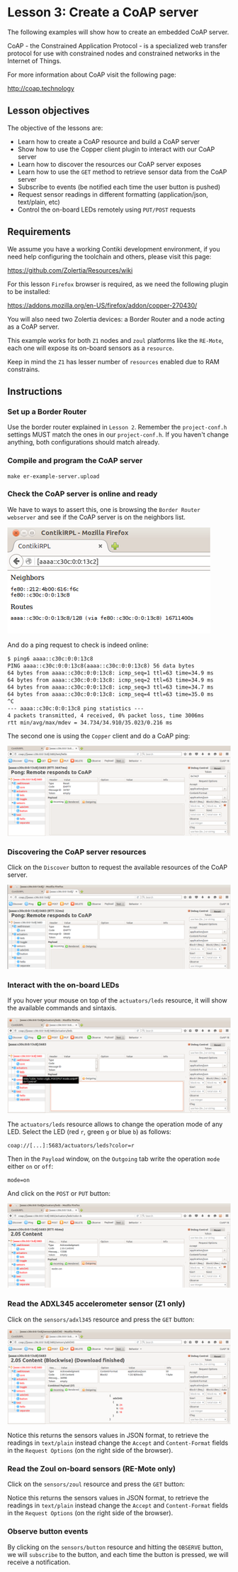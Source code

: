 # Lesson 3: Create a CoAP server

The following examples will show how to create an embedded CoAP server.

CoAP - the Constrained Application Protocol - is a specialized web transfer protocol for use with constrained nodes and constrained networks in the Internet of Things.

For more information about CoAP visit the following page:

http://coap.technology


## Lesson objectives

The objective of the lessons are:

* Learn how to create a CoAP resource and build a CoAP server
* Show how to use the Copper client plugin to interact with our CoAP server
* Learn how to discover the resources our CoAP server exposes
* Learn how to use the `GET` method to retrieve sensor data from the CoAP server
* Subscribe to events (be notified each time the user button is pushed)
* Request sensor readings in different formatting (application/json, text/plain, etc)
* Control the on-board LEDs remotely using `PUT/POST` requests


## Requirements

We assume you have a working Contiki development environment, if you need help configuring the toolchain and others, please visit this page:

https://github.com/Zolertia/Resources/wiki

For this lesson `Firefox` browser is required, as we need the following plugin to be installed:

https://addons.mozilla.org/en-US/firefox/addon/copper-270430/

You will also need two Zolertia devices: a Border Router and a node acting as a CoAP server.

This example works for both `Z1` nodes and `zoul` platforms like the `RE-Mote`, each one will expose its on-board sensors as a `resource`.

Keep in mind the `Z1` has lesser number of `resources` enabled due to RAM constrains.


## Instructions

### Set up a Border Router

Use the border router explained in `Lesson 2`.  Remember the `project-conf.h` settings MUST match the ones in our `project-conf.h`.  If you haven't change anything, both configurations should match already.

### Compile and program the CoAP server

````
make er-example-server.upload
````

### Check the CoAP server is online and ready

We have to ways to assert this, one is browsing the `Border Router webserver` and see if the CoAP server is on the neighbors list.

![border router webserver](../02-ipv6/02-border-router/images/border-router-screenshoot.png)


And do a ping request to check is indeed online:

````
$ ping6 aaaa::c30c:0:0:13c8
PING aaaa::c30c:0:0:13c8(aaaa::c30c:0:0:13c8) 56 data bytes
64 bytes from aaaa::c30c:0:0:13c8: icmp_seq=1 ttl=63 time=34.9 ms
64 bytes from aaaa::c30c:0:0:13c8: icmp_seq=2 ttl=63 time=34.9 ms
64 bytes from aaaa::c30c:0:0:13c8: icmp_seq=3 ttl=63 time=34.7 ms
64 bytes from aaaa::c30c:0:0:13c8: icmp_seq=4 ttl=63 time=35.0 ms
^C
--- aaaa::c30c:0:0:13c8 ping statistics ---
4 packets transmitted, 4 received, 0% packet loss, time 3006ms
rtt min/avg/max/mdev = 34.734/34.910/35.023/0.216 ms
````

The second one is using the `Copper` client and do a CoAP ping:

![](images/coap-server-ping-pong.png)


### Discovering the CoAP server resources

Click on the `Discover` button to request the available resources of the CoAP server.

![](images/coap-server-discover.png)


### Interact with the on-board LEDs

If you hover your mouse on top of the `actuators/leds` resource, it will show the available commands and sintaxis.

![](images/coap-server-actuators-leds-hover.png)

The `actuators/leds` resource allows to change the operation mode of any LED.  Select the LED (red `r`, green `g` or blue `b`) as follows:

````
coap://[...]:5683/actuators/leds?color=r
````

Then in the `Payload` window, on the `Outgoing` tab write the operation `mode` either `on` or `off`:

````
mode=on
````

And click on the `POST` or `PUT` button:

![](images/coap-server-actuators-leds-put.png)


### Read the ADXL345 accelerometer sensor (Z1 only)

Click on the `sensors/adxl345` resource and press the `GET` button:

![](images/coap-server-sensors-adxl345-get.png)

Notice this returns the sensors values in JSON format, to retrieve the readings in `text/plain` instead change the `Accept` and `Content-Format` fields in the `Request Options` (on the right side of the browser).

### Read the Zoul on-board sensors (RE-Mote only)

Click on the `sensors/zoul` resource and press the `GET` button:

Notice this returns the sensors values in JSON format, to retrieve the readings in `text/plain` instead change the `Accept` and `Content-Format` fields in the `Request Options` (on the right side of the browser).

### Observe button events 

By clicking on the `sensors/button` resource and hitting the `OBSERVE` button, we will `subscribe` to the button, and each time the button is pressed, we will receive a notification.
